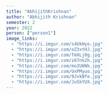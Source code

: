 ```yaml
---
title: "AbhijithKrishnan"
author: "Abhijith Krishnan"
semester: 2
year: 2022
person: ["person1"]
image_links:
  - "https://i.imgur.com/s4UkHyo.jpg"
  - "https://i.imgur.com/oZ3xtHJ.jpg"
  - "https://i.imgur.com/TmXLj0g.jpg"
  - "https://i.imgur.com/z67nk2h.jpg"
  - "https://i.imgur.com/mo2U6Nk.jpg"
  - "https://i.imgur.com/UxPMyuo.jpg"
  - "https://i.imgur.com/9JvkBfe.jpg"
  - "https://i.imgur.com/JuSkYUX.jpg"
---
```

